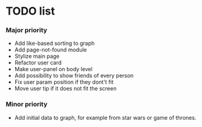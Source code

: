 # TODO list

### Major priority
- Add like-based sorting to graph
- Add page-not-found module
- Stylize main page
- Refactor user card
- Make user-panel on body level
- Add possibility to show friends of every person
- Fix user param position if they dont't fit
- Move user tip if it does not fit the screen

### Minor priority
- Add initial data to graph, for example from star wars or game of thrones.
